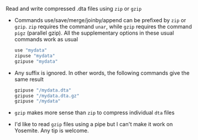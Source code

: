 Read and write compressed .dta files using `zip` or `gzip`


- Commands use/save/merge/joinby/append can be prefixed by `zip` or `gzip`. `zip` requires the command `unar`, while `gzip` requires the command `pigz` (parallel gzip).  All the supplementary options in these usual commands work as usual

	```R
	use "mydata"
	zipuse "mydata"
	gzipuse "mydata"
	```

- Any suffix is ignored. In other words, the following commands give the same result
	
	```R
	gzipuse "/mydata.dta"
	gzipuse "/mydata.dta.gz"
	gzipuse "/mydata"
	```

- `gzip` makes more sense than `zip` to compress individual `dta` files

- I'd like to read `gzip` files using a pipe but I can't make it work on Yosemite. Any tip is welcome.
